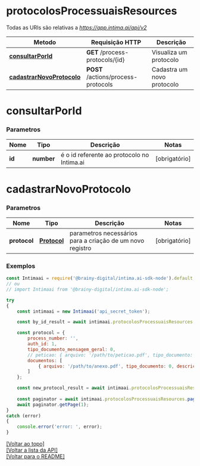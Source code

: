 # **protocolosProcessuaisResources**

Todas as URIs são relativas a *https://app.intima.ai/api/v2*

Metodo | Requisição HTTP | Descrição
------------- | ------------- | -------------
[**consultarPorId**](protocolosProcessuaisResources.md#consultarPorId) | **GET** /process-protocols/{id} | Visualiza um protocolo
[**cadastrarNovoProtocolo**](protocolosProcessuaisResources.md#cadastrarNovoProtocolo) | **POST** /actions/process-protocols | Cadastra um novo protocolo

# **consultarPorId**

### Parametros

Nome | Tipo | Descrição | Notas
------------- | ------------- | ------------- | -------------
**id** | **number**| é o id referente ao protocolo no Intima.ai | [obrigatório]

# **cadastrarNovoProtocolo**

### Parametros

Nome | Tipo | Descrição | Notas
------------- | ------------- | ------------- | -------------
**protocol** | [**Protocol**](../models/protocol/Protocol.md) | parametros necessários para a criação de um novo registro | [obrigatório]

### Exemplos
```javascript
const Intimaai = require('@brainy-digital/intima.ai-sdk-node').default;
// ou
// import Intimaai from '@brainy-digital/intima.ai-sdk-node';

try
{
    const intimaai = new Intimaai('api_secret_token');

    const by_id_result = await intimaai.protocolosProcessuaisResources.consultarPorId(14362);

    const protocol = {
        process_number: '',
        auth_id: 1,
        tipo_documento_mensagem_geral: 0,
        // peticao: { arquivo: '/path/to/peticao.pdf', tipo_documento: 0, descricao_documento: 'peticao' },
        documentos: [
            { arquivo: '/path/to/anexo.pdf', tipo_documento: 0, descricao_documento: 'anexo', order: 1 }
        ]
    };

    const new_protocol_result = await intimaai.protocolosProcessuaisResources.cadastrarNovoProtocolo(protocol);
    
    const paginator = await intimaai.protocolosProcessuaisResources.paginate();
    await paginator.getPage(1);
}
catch (error)
{
    console.error('error: ', error);
}
```

[[Voltar ao topo]](#)        
[[Voltar a lista da API]](../../README.md#Documentação-para-os-Endpoints-da-API)    
[[Voltar para o README]](../../README.md#Intima.ai---SDK-NodeJS)
